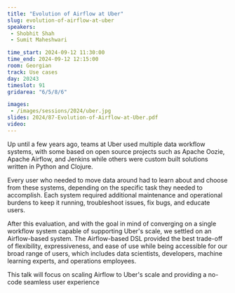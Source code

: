 ```yaml
---
title: "Evolution of Airflow at Uber"
slug: evolution-of-airflow-at-uber
speakers:
 - Shobhit Shah
 - Sumit Maheshwari

time_start: 2024-09-12 11:30:00
time_end: 2024-09-12 12:15:00
room: Georgian
track: Use cases
day: 20243
timeslot: 91
gridarea: "6/5/8/6"

images: 
 - /images/sessions/2024/uber.jpg
slides: 2024/87-Evolution-of-Airflow-at-Uber.pdf
video: 
---
```


Up until a few years ago, teams at Uber used multiple data workflow systems, with some based on open source projects such as Apache Oozie, Apache Airflow, and Jenkins while others were custom built solutions written in Python and Clojure. 
  
Every user who needed to move data around had to learn about and choose from these systems, depending on the specific task they needed to accomplish. Each system required additional maintenance and operational burdens to keep it running, troubleshoot issues, fix bugs, and educate users. 
 
 
 
 After this evaluation, and with the goal in mind of converging on a single workflow system capable of supporting Uber's scale, we settled on an Airflow-based system. The Airflow-based DSL provided the best trade-off of flexibility, expressiveness, and ease of use while being accessible for our broad range of users, which includes data scientists, developers, machine learning experts, and operations employees.
 
 
 
 This talk will focus on scaling Airflow to Uber's scale and providing a no-code seamless user experience